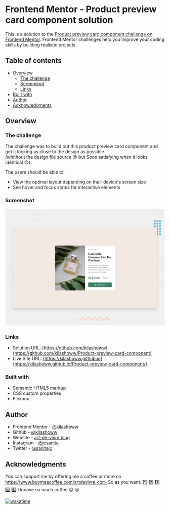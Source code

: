 # Frontend Mentor - Product preview card component solution

This is a solution to the [Product preview card component challenge on Frontend Mentor](https://www.frontendmentor.io/challenges/product-preview-card-component-GO7UmttRfa). Frontend Mentor challenges help you improve your coding skills by building realistic projects. 

## Table of contents

- [Overview](#overview)
  - [The challenge](#the-challenge)
  - [Screenshot](#screenshot)
  - [Links](#links)
- [Built with](#built-with)
- [Author](#author)
- [Acknowledgments](#acknowledgments)

## Overview

### The challenge

The challenge was to build out this product preview card component and get it looking as close to the design as possible. <br> (whithout the design file source :persevere: but Sooo satisfying when it looks identical :heart_eyes:).

The users should be able to:
  - View the optimal layout depending on their device's screen size
  - See hover and focus states for interactive elements

### Screenshot

![Design preview for the Product preview card component coding challenge](./design/desktop-preview.jpg)

### Links

- Solution URL: [https://github.com/kilashoww](https://github.com/kilashoww/Product-preview-card-component)
- Live Site URL: [https://kilashoww.github.io](https://kilashoww.github.io/Product-preview-card-component/)

### Built with

- Semantic HTML5 markup
- CSS custom properties
- Flexbox

## Author

- Frontend Mentor - [@kilashoww](https://www.frontendmentor.io/profile/kilashoww)
- Github - [@kilashoww](https://github.com/kilashoww)
- Website - [art-de-vivre.blog](https://www.art-de-vivre.blog/)
- Instagram - [@jcsanita](https://www.instagram.com/jcsanita)
- Twitter - [@sanitajc](https://twitter.com/sanitajc)

## Acknowledgments

You can support me by offering me a coffee or more on https://www.buymeacoffee.com/artdevivre.<br>
So as you want: 1️⃣ 2️⃣ 3️⃣ 4️⃣ 5️⃣ I looove so much coffee :yum: :laughing:


<a href="https://wakatime.com/badge/github/kilashoww/Product-preview-card-component"><img src="https://wakatime.com/badge/github/kilashoww/Product-preview-card-component.svg" alt="wakatime"></a>
